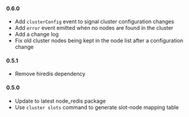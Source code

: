 #### 0.6.0

* Add `clusterConfig` event to signal cluster configuration changes
* Add `error` event emitted when no nodes are found in the cluster
* Add a change log
* Fix  old cluster nodes being kept in the node list after a configuration change

#### 0.5.1

* Remove hiredis dependency

#### 0.5.0

* Update to latest node_redis package
* Use `cluster slots` command to generate slot-node mapping table
